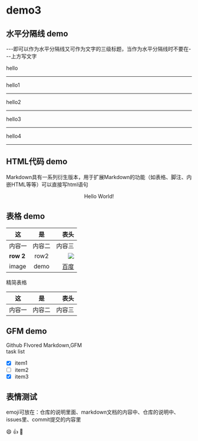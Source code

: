 # demo3
## 水平分隔线 demo
---即可以作为水平分隔线又可作为文字的三级标题，当作为水平分隔线时不要在---上方写文字

hello

---
hello1
***
hello2
***
hello3
***
hello4
<hr>

## HTML代码 demo
Markdown具有一系列衍生版本，用于扩展Markdown的功能（如表格、脚注、内嵌HTML等等）可以直接写html语句
<p align='center'>Hello World!</p>

## 表格 demo
<!--- :----:居中 :----左对齐 ----:右对齐 -->

|    这   |   是    |   表头  |
|-------- |:------: |--------:|
| 内容一  | 内容二  |  内容三 |
|**row 2**| row2    | ![][google_logo] |
| image   | demo    |  [百度] |

精简表格

 这   |   是  | 表头
----- |:-----:|----:
内容一| 内容二 |内容三

## GFM demo
Github Flvored Markdown,GFM  
task list
- [x] item1
- [ ] item2
- [x] item3
 
## 表情测试
emoji可放在：仓库的说明里面、markdown文档的内容中、仓库的说明中、issues里、commit提交的内容里

:smile:
:thumbsup:
:pray:


<!--- 下面是本文档中引用到的链接 -->
[google_logo]:images/googlelogo.png
[百度]:http://www.baidu.com
